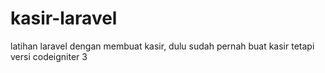 # kasir-laravel
latihan laravel dengan membuat kasir, dulu sudah pernah buat kasir tetapi versi codeigniter 3
